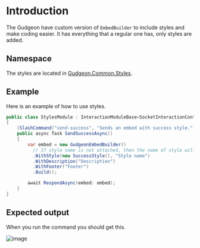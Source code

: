 # Introduction

The Gudgeon have custom version of `EmbedBuilder` to include styles and make coding easier. It has everything that a regular one has, only styles are added.



## Namespace

The styles are located in [Gudgeon.Common.Styles](https://github.com/Zobweyt/Gudgeon/tree/master/Common/Styles).



## Example

Here is an example of how to use styles.

```cs
public class StylesModule : InteractionModuleBase<SocketInteractionContext>
{
    [SlashCommand("send-success", "Sends an embed with success style.")]
    public async Task SendSuccessAsync()
    {
        var embed = new GudgeonEmbedBuilder()
          // If style name is not attached, then the name of style will be attached i.e. "Success".
          .WithStyle(new SuccessStyle(), "Style name")
          .WithDescription("Description")
          .WithFooter("Footer")
          .Build();

        await RespondAsync(embed: embed);
    }
}

```

## Expected output

When you run the command you should get this.

![image](https://user-images.githubusercontent.com/98274273/156817117-d3f08b6e-cb0e-4be0-81e4-c80c3293b946.png)
